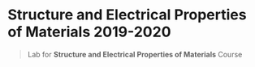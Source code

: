 # Structure and Electrical Properties of Materials 2019-2020
> Lab for **Structure and Electrical Properties of Materials** Course
